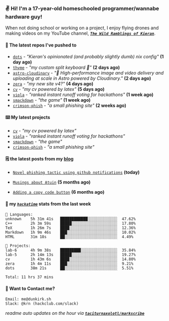 ### ✌️ Hi! I'm a 17-year-old homeschooled programmer/wannabe hardware guy!

When not doing school or working on a project, I enjoy flying drones and making videos on my YouTube channel, [**_`The Wild Ramblings of Kieran`_**](https://youtube.com/@kieran.rambles).

#### 👷 The latest repos I've pushed to

- [`dots`](https://github.com/taciturnaxolotl/dots) - _"Kieran's opinionated (and probably slightly dumb) nix config"_ **(1 day ago)**
- [`thyme`](https://github.com/taciturnaxolotl/thyme) - _"my custom split keyboard 🫶"_ **(2 days ago)**
- [`astro-cloudinary`](https://github.com/cloudinary-community/astro-cloudinary) - _"🚀 High-performance image and video delivery and uploading at scale in Astro powered by Cloudinary."_ **(2 days ago)**
- [`zera`](https://github.com/taciturnaxolotl/zera) - _"my new site v4?"_ **(4 days ago)**
- [`cv`](https://github.com/taciturnaxolotl/cv) - _"my cv powered by latex"_ **(5 days ago)**
- [`viola`](https://github.com/taciturnaxolotl/viola) - _"ranked instant runoff voting for hackathons"_ **(1 week ago)**
- [`smackdown`](https://github.com/taciturnaxolotl/smackdown) - _"the game"_ **(1 week ago)**
- [`crimson-phish`](https://github.com/taciturnaxolotl/crimson-phish) - _"a small phishing site"_ **(2 weeks ago)**

#### ⌨️ My latest projects

- [`cv`](https://github.com/taciturnaxolotl/cv) - _"my cv powered by latex"_
- [`viola`](https://github.com/taciturnaxolotl/viola) - _"ranked instant runoff voting for hackathons"_
- [`smackdown`](https://github.com/taciturnaxolotl/smackdown) - _"the game"_
- [`crimson-phish`](https://github.com/taciturnaxolotl/crimson-phish) - _"a small phishing site"_

#### 🗒️ the latest posts from my [blog](https://dunkirk.sh)

- [`Novel phishing tactic using github notifications`](https://dunkirk.sh/blog/github-phishing/) **(today)**

- [`Musings about Atuin`](https://dunkirk.sh/blog/atuin/) **(5 months ago)**

- [`Adding a copy code button`](https://dunkirk.sh/blog/adding-a-copy-button/) **(6 months ago)**



#### 📡 my [_`hackatime`_](https://waka.hackclub.com) stats from the last week

```text
💾 Languages:
unknown    5h 31m 41s   ████████████░░░░░░░░░░░░░  47.62%
C++        2h 3m 59s    █████░░░░░░░░░░░░░░░░░░░░  17.80%
TeX        1h 26m 7s    ████░░░░░░░░░░░░░░░░░░░░░  12.36%
Markdown   1h 9m 46s    ███░░░░░░░░░░░░░░░░░░░░░░  10.02%
HTML       31m 18s      ██░░░░░░░░░░░░░░░░░░░░░░░  4.49%

💼 Projects:
lab-6      4h 9m 38s    █████████░░░░░░░░░░░░░░░░  35.84%
lab-5      2h 14m 13s   █████░░░░░░░░░░░░░░░░░░░░  19.27%
cv         1h 43m 6s    ████░░░░░░░░░░░░░░░░░░░░░  14.80%
zera       1h 4m 11s    ███░░░░░░░░░░░░░░░░░░░░░░  9.21%
dots       38m 21s      ██░░░░░░░░░░░░░░░░░░░░░░░  5.51%

Total: 11 hrs 37 mins
```

#### 📮 Want to Contact me?

```text
Email: me@dunkirk.sh
Slack: @krn (hackclub.com/slack)
```

_readme auto updates on the hour via [**`taciturnaxolotl/markscribe`**](https://github.com/taciturnaxolotl/markscribe)_
